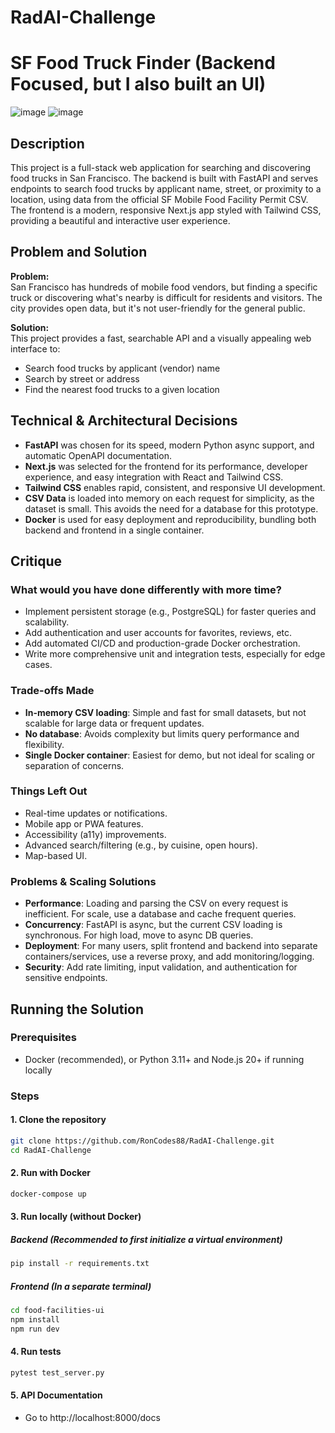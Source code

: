 ﻿# RadAI-Challenge
# SF Food Truck Finder (Backend Focused, but I also built an UI)
![image](https://github.com/user-attachments/assets/547b2c9b-e105-4c40-9169-b00775f019d3)
![image](https://github.com/user-attachments/assets/cd9ab94d-91c0-441a-9168-73202d50a285)

## Description

This project is a full-stack web application for searching and discovering food trucks in San Francisco. The backend is built with FastAPI and serves endpoints to search food trucks by applicant name, street, or proximity to a location, using data from the official SF Mobile Food Facility Permit CSV. The frontend is a modern, responsive Next.js app styled with Tailwind CSS, providing a beautiful and interactive user experience.

## Problem and Solution

**Problem:**  
San Francisco has hundreds of mobile food vendors, but finding a specific truck or discovering what's nearby is difficult for residents and visitors. The city provides open data, but it's not user-friendly for the general public.

**Solution:**  
This project provides a fast, searchable API and a visually appealing web interface to:
- Search food trucks by applicant (vendor) name
- Search by street or address
- Find the nearest food trucks to a given location

## Technical & Architectural Decisions

- **FastAPI** was chosen for its speed, modern Python async support, and automatic OpenAPI documentation.
- **Next.js** was selected for the frontend for its performance, developer experience, and easy integration with React and Tailwind CSS.
- **Tailwind CSS** enables rapid, consistent, and responsive UI development.
- **CSV Data** is loaded into memory on each request for simplicity, as the dataset is small. This avoids the need for a database for this prototype.
- **Docker** is used for easy deployment and reproducibility, bundling both backend and frontend in a single container.

## Critique

### What would you have done differently with more time?
- Implement persistent storage (e.g., PostgreSQL) for faster queries and scalability.
- Add authentication and user accounts for favorites, reviews, etc.
- Add automated CI/CD and production-grade Docker orchestration.
- Write more comprehensive unit and integration tests, especially for edge cases.

### Trade-offs Made
- **In-memory CSV loading**: Simple and fast for small datasets, but not scalable for large data or frequent updates.
- **No database**: Avoids complexity but limits query performance and flexibility.
- **Single Docker container**: Easiest for demo, but not ideal for scaling or separation of concerns.

### Things Left Out
- Real-time updates or notifications.
- Mobile app or PWA features.
- Accessibility (a11y) improvements.
- Advanced search/filtering (e.g., by cuisine, open hours).
- Map-based UI.

### Problems & Scaling Solutions
- **Performance**: Loading and parsing the CSV on every request is inefficient. For scale, use a database and cache frequent queries.
- **Concurrency**: FastAPI is async, but the current CSV loading is synchronous. For high load, move to async DB queries.
- **Deployment**: For many users, split frontend and backend into separate containers/services, use a reverse proxy, and add monitoring/logging.
- **Security**: Add rate limiting, input validation, and authentication for sensitive endpoints.

## Running the Solution

### Prerequisites

- Docker (recommended), or Python 3.11+ and Node.js 20+ if running locally

### Steps

#### 1. Clone the repository

```sh
git clone https://github.com/RonCodes88/RadAI-Challenge.git
cd RadAI-Challenge
```

#### 2. Run with Docker
```sh
docker-compose up
```

#### 3. Run locally (without Docker)
##### Backend (Recommended to first initialize a virtual environment)
```sh
pip install -r requirements.txt
```
##### Frontend (In a separate terminal)
```sh
cd food-facilities-ui
npm install
npm run dev
```

#### 4. Run tests
```sh
pytest test_server.py
```


#### 5. API Documentation
- Go to http://localhost:8000/docs

